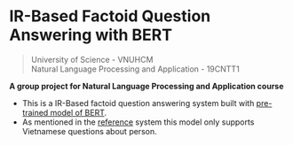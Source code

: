 # IR-Based Factoid Question Answering with BERT
> University of Science - VNUHCM  
> Natural Language Processing and Application - 19CNTT1

**A group project for Natural Language Processing and Application course**  
- This is a IR-Based factoid question answering system built with [pre-trained model of BERT](https://github.com/mailong25/bert-vietnamese-question-answering#download-pretrain-model).
- As mentioned in the [reference](https://github.com/mailong25/bert-vietnamese-question-answering#limitations) system this model only supports Vietnamese questions about person.
